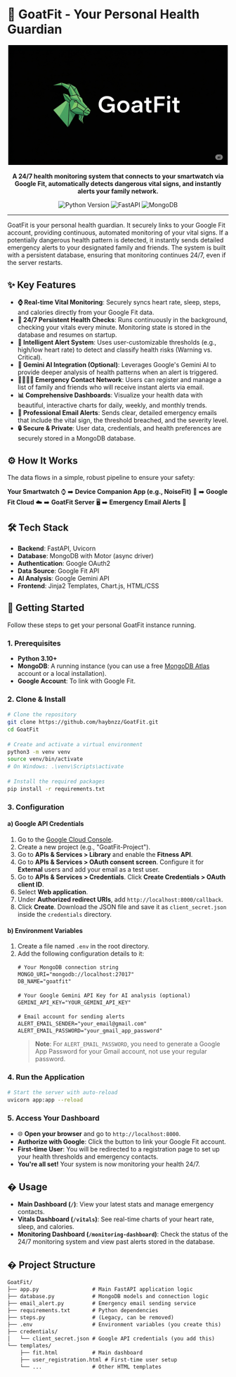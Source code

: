 # 🏥 GoatFit - Your Personal Health Guardian

<p align="center">
  <img src="GoatFit.png" alt="GoatFit Logo" width="500"/>
</p>

<p align="center">
  <strong>A 24/7 health monitoring system that connects to your smartwatch via Google Fit, automatically detects dangerous vital signs, and instantly alerts your family network.</strong>
</p>

<p align="center">
    <img src="https://img.shields.io/badge/Python-3.10%2B-blue?style=for-the-badge&logo=python" alt="Python Version">
    <img src="https://img.shields.io/badge/FastAPI-0.100%2B-green?style=for-the-badge&logo=fastapi" alt="FastAPI">
    <img src="https://img.shields.io/badge/Database-MongoDB-brightgreen?style=for-the-badge&logo=mongodb" alt="MongoDB">
</p>

---

GoatFit is your personal health guardian. It securely links to your Google Fit account, providing continuous, automated monitoring of your vital signs. If a potentially dangerous health pattern is detected, it instantly sends detailed emergency alerts to your designated family and friends. The system is built with a persistent database, ensuring that monitoring continues 24/7, even if the server restarts.

## ✨ Key Features

- **⌚ Real-time Vital Monitoring**: Securely syncs heart rate, sleep, steps, and calories directly from your Google Fit data.
- **🚨 24/7 Persistent Health Checks**: Runs continuously in the background, checking your vitals every minute. Monitoring state is stored in the database and resumes on startup.
- **🧠 Intelligent Alert System**: Uses user-customizable thresholds (e.g., high/low heart rate) to detect and classify health risks (Warning vs. Critical).
- **🤖 Gemini AI Integration (Optional)**: Leverages Google's Gemini AI to provide deeper analysis of health patterns when an alert is triggered.
- **👨‍👩‍👧‍👦 Emergency Contact Network**: Users can register and manage a list of family and friends who will receive instant alerts via email.
- **📊 Comprehensive Dashboards**: Visualize your health data with beautiful, interactive charts for daily, weekly, and monthly trends.
- **📧 Professional Email Alerts**: Sends clear, detailed emergency emails that include the vital sign, the threshold breached, and the severity level.
- **🔒 Secure & Private**: User data, credentials, and health preferences are securely stored in a MongoDB database.

## ⚙️ How It Works

The data flows in a simple, robust pipeline to ensure your safety:

**Your Smartwatch** ⌚ ➡️ **Device Companion App (e.g., NoiseFit)** 📱 ➡️ **Google Fit Cloud** ☁️ ➡️ **GoatFit Server** 🖥️ ➡️ **Emergency Email Alerts** 📧

## 🛠️ Tech Stack

- **Backend**: FastAPI, Uvicorn
- **Database**: MongoDB with Motor (async driver)
- **Authentication**: Google OAuth2
- **Data Source**: Google Fit API
- **AI Analysis**: Google Gemini API
- **Frontend**: Jinja2 Templates, Chart.js, HTML/CSS

## 🚀 Getting Started

Follow these steps to get your personal GoatFit instance running.

### 1. Prerequisites

- **Python 3.10+**
- **MongoDB**: A running instance (you can use a free [MongoDB Atlas](https://www.mongodb.com/cloud/atlas) account or a local installation).
- **Google Account**: To link with Google Fit.

### 2. Clone & Install

```bash
# Clone the repository
git clone https://github.com/haybnzz/GoatFit.git
cd GoatFit

# Create and activate a virtual environment
python3 -m venv venv
source venv/bin/activate
# On Windows: .\venv\Scripts\activate

# Install the required packages
pip install -r requirements.txt
```

### 3. Configuration

#### a) Google API Credentials
1. Go to the [Google Cloud Console](https://console.cloud.google.com/).
2. Create a new project (e.g., "GoatFit-Project").
3. Go to **APIs & Services > Library** and enable the **Fitness API**.
4. Go to **APIs & Services > OAuth consent screen**. Configure it for **External** users and add your email as a test user.
5. Go to **APIs & Services > Credentials**. Click **Create Credentials > OAuth client ID**.
6. Select **Web application**.
7. Under **Authorized redirect URIs**, add `http://localhost:8000/callback`.
8. Click **Create**. Download the JSON file and save it as `client_secret.json` inside the `credentials` directory.

#### b) Environment Variables
1. Create a file named `.env` in the root directory.
2. Add the following configuration details to it:
   ```env
   # Your MongoDB connection string
   MONGO_URI="mongodb://localhost:27017" 
   DB_NAME="goatfit"

   # Your Google Gemini API Key for AI analysis (optional)
   GEMINI_API_KEY="YOUR_GEMINI_API_KEY"

   # Email account for sending alerts
   ALERT_EMAIL_SENDER="your_email@gmail.com"
   ALERT_EMAIL_PASSWORD="your_gmail_app_password" 
   ```
   > **Note**: For `ALERT_EMAIL_PASSWORD`, you need to generate a Google App Password for your Gmail account, not use your regular password.

### 4. Run the Application

```bash
# Start the server with auto-reload
uvicorn app:app --reload
```

### 5. Access Your Dashboard

- 🌐 **Open your browser** and go to `http://localhost:8000`.
- **Authorize with Google**: Click the button to link your Google Fit account.
- **First-time User**: You will be redirected to a registration page to set up your health thresholds and emergency contacts.
- **You're all set!** Your system is now monitoring your health 24/7.

## � Usage

- **Main Dashboard (`/`)**: View your latest stats and manage emergency contacts.
- **Vitals Dashboard (`/vitals`)**: See real-time charts of your heart rate, sleep, and calories.
- **Monitoring Dashboard (`/monitoring-dashboard`)**: Check the status of the 24/7 monitoring system and view past alerts stored in the database.

## � Project Structure

```
GoatFit/
├── app.py                 # Main FastAPI application logic
├── database.py            # MongoDB models and connection logic
├── email_alert.py         # Emergency email sending service
├── requirements.txt       # Python dependencies
├── steps.py               # (Legacy, can be removed)
├── .env                   # Environment variables (you create this)
├── credentials/
│   └── client_secret.json # Google API credentials (you add this)
└── templates/
    ├── fit.html           # Main dashboard
    ├── user_registration.html # First-time user setup
    └── ...                # Other HTML templates
```
